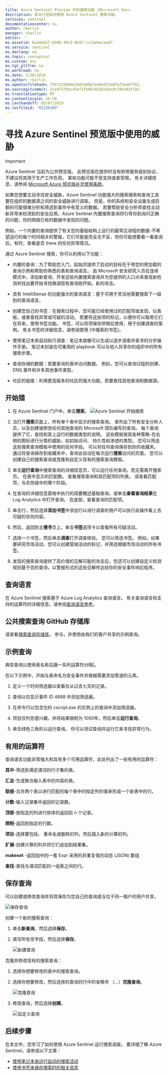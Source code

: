 ```yaml
---
title: Azure Sentinel Preview 中的搜索功能 |Microsoft Docs
description: 本文介绍如何使用 Azure Sentinel 搜索功能。
services: sentinel
documentationcenter: na
author: rkarlin
manager: rkarlin
editor: ''
ms.assetid: 6aa9dd27-6506-49c5-8e97-cc1aebecee87
ms.service: sentinel
ms.devlang: na
ms.topic: conceptual
ms.custom: mvc
ms.tgt_pltfrm: na
ms.workload: na
ms.date: 2/28/2019
ms.author: rkarlin
ms.openlocfilehash: 754722508de248294667ee9e923e8faf3ad67f61
ms.sourcegitcommit: 2ce4f275bc45ef1fb061932634ac0cf04183f181
ms.translationtype: MT
ms.contentlocale: zh-CN
ms.lasthandoff: 05/07/2019
ms.locfileid: "65236289"
---
```

# <a name="hunt-for-threats-with-in-azure-sentinel-preview"></a>寻找 Azure Sentinel 预览版中使用的威胁

> [!IMPORTANT]
> Azure Sentinel 当前为公共预览版。
> 此预览版在提供时没有附带服务级别协议，不建议将其用于生产工作负荷。 某些功能可能不受支持或者受限。 有关详细信息，请参阅 [Microsoft Azure 预览版补充使用条款](https://azure.microsoft.com/support/legal/preview-supplemental-terms/)。

如果您想要主动寻找安全威胁，Azure Sentinel 功能强大的搜索搜索和查询工具要在组织的数据源之间的安全威胁进行调查。 但是，你的系统和安全设备生成巨额的可能很难分析和筛选到事件中有意义的数据。 若要帮助安全分析师查找主动新异常未检测到的安全应用，Azure Sentinel 内置搜索查询将引导你到询问正确的问题，你的网络已有的数据中发现的问题。 

例如，一个内置的查询提供了有关您的基础结构上运行的最常见进程的数据-不希望运行的每个时间相关的警报，它们可能是完全无不妥，但你可能想要看一看查询后，有时，查看是否 there 的任何异常情况。 



通过 Azure Sentinel 搜索，你可以利用以下功能：

- 内置的查询：为了帮助您入门，起始页提供了启动的目标在于带您的预加载的查询示例和帮助你熟悉的表和查询语言。 由 Microsoft 安全研究人员在连续模式中，添加新查询，开发这些内置搜索查询并为您提供的入口点来查找新检测并找出要开始寻找微调现有查询刚开始，新的攻击。 

- 具有 IntelliSense 的功能强大的查询语言：基于可用于灵活地需要搜索下一级别的查询语言。

- 创建您自己的书签：在搜索过程中，您可能已经使用过的匹配项或发现，仪表板，或者查找异常或可疑的活动。 若要将这些项的标记，以便你可以取用它们在将来，使用书签功能。 书签，可以将项保存供稍后使用，用于创建调查的案例。 有关书签的详细信息，请参阅使用 [中搜索的书签]。

- 使用笔记本来自动执行调查：笔记本就像可以生成以逐步调查并查寻的分步操作手册。  笔记本封装在可重用的 playbook 可以与他人共享你的组织中的所有搜索步骤。 
- 查询存储的数据：若要查询的表中访问数据。 例如，您可以查询过程的创建、 DNS 事件和许多其他事件类型。

- 社区的链接：利用更高版本的社区的强大功能，若要查找其他查询和数据源。
 
## <a name="get-started-hunting"></a>开始猎

1. 在 Azure Sentinel 门户中，单击**搜索**。
  ![Azure Sentinel 开始搜索](media/tutorial-hunting/hunting-start.png)

2. 当打开**搜索**页面上，所有单个表中显示的搜索查询。 表列出了所有安全分析人员，以及创建或修改任何其他查询的 Microsoft 团队编写的查询。 每个查询提供了它，查找和其上运行的数据类型的说明。 这些模板按其各种策略-在右侧的图标进行分类的威胁，如初始访问、 持久性和渗透的类型。 您可以筛选这些搜索查询模板中使用的任何字段。 可以将任何查询保存到你的收藏夹。 通过将查询保存到收藏夹中，查询会自动在每次运行**搜索**访问的页面。 您可以创建自己的搜索查询或克隆和自定义现有的搜索查询模板。 
 
2. 单击**运行查询**中搜索查询的详细信息页，可以运行任何查询，而无需离开搜索页。  在表中显示的匹配数。 查看搜索查询和其匹配项的列表。 请查看匹配项，与杀伤链中的哪个阶段。

3. 在查询的详细信息窗格中执行的简要概述基础查询，或单击**查看查询结果**在 Log Analytics 中打开查询。 在底部，查看查询的匹配项。

4.  单击行，然后选择**添加书签**中添加行以进行调查的用户可以执行此操作看上去可疑的任何内容。 

5. 然后，返回到主**搜寻**页上，单击**书签**选项卡以查看所有可疑活动。 

6. 选择一个书签，然后单击**调查**打开调查体验。 您可以筛选书签。 例如，如果要研究市场活动，您可以创建营销活动的标记，并筛选根据市场活动的所有书签。

1. 发现的搜索查询提供了高价值的见解可能的攻击后，您还可以创建自定义检测规则基于您的查询，以警报形式的这些见解传达给你的安全事件响应程序。

 

## <a name="query-language"></a>查询语言 

在 Azure Sentinel 搜索基于 Azure Log Analytics 查询语言。 有关查询语言和支持的运算符的详细信息，请参阅[查询语言参考](https://docs.loganalytics.io/docs/Language-Reference/)。

## <a name="public-hunting-query-github-repository"></a>公共搜索查询 GitHub 存储库

请查看[搜索查询存储库](https://github.com/Azure/Orion)。 参与，并使用由我们的客户共享的示例查询。

 

## <a name="sample-query"></a>示例查询

典型查询以使用表名称后跟一系列运算符分隔\|。

在以下示例中，开始与表命名为安全事件并根据需要添加管道的元素。

1. 定义一个时间筛选器以查看仅从过去七天的记录。

2. 查询以仅显示事件 ID 4688 中添加筛选器。

3. 在命令行以包含仅的 cscript.exe 的实例上的查询中添加筛选器。

4. 项目仅列您感兴趣，并将结果限制为 1000年，然后单击**运行查询**。
5. 单击绿色三角形以运行查询。 你可以测试查询并运行它来寻找异常行为。

## <a name="useful-operators"></a>有用的运算符

查询语言功能非常强大和具有多个可用运算符，此处列出了一些有用的运算符：

**其中**-筛选到满足谓词的行子集的表。

**汇总**-生成聚合输入表中的内容的表。

**联接**-合并两个表以进行匹配的每个表中的指定列的值来形成一个新表中的行。

**计数**-输入记录集中返回的记录数。

**顶部**-按指定的列进行排序的返回前 n 个记录。

**限制**-返回到指定的行数。

**项目**-选择要包括、 重命名或删除的列，然后插入新的计算的列。

**扩展**-创建计算的列并将它们追加到结果集。

**makeset** -返回组中的一套 Expr 采用的非重复值的动态 (JSON) 数组

**查找**-查找与谓词匹配的一组表之间的行。

## <a name="save-a-query"></a>保存查询

可以创建或修改查询并将其保存为您自己的查询或与位于同一租户的用户共享。

   ![保存查询](./media/tutorial-hunting/save-query.png)

创建一个新的搜索查询：

1. 单击**新查询**，然后选择**保存**。
2. 填写所有空字段，然后选择**保存**。

   ![新建查询](./media/tutorial-hunting/new-query.png)

克隆并修改现有的搜索查询：

1. 选择你想要修改的表中的搜索查询。
2. 选择你想要修改，然后选择的查询的行中的省略号 （...）**克隆查询**。

   ![克隆查询](./media/tutorial-hunting/clone-query.png)
 

3. 修改查询，然后选择**创建**。

   ![自定义查询](./media/tutorial-hunting/custom-query.png)

## <a name="next-steps"></a>后续步骤
在本文中，您学习了如何使用 Azure Sentinel 运行搜索调查。 要详细了解 Azure Sentinel，请参阅以下文章：


- [使用笔记本来运行自动的搜索活动](notebooks.md)
- [使用书签来保存搜索时的相关信息](bookmarks.md)